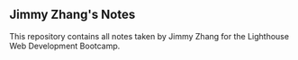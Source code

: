 ## Jimmy Zhang's Notes

This repository contains all notes taken by Jimmy Zhang for the Lighthouse Web Development Bootcamp.
